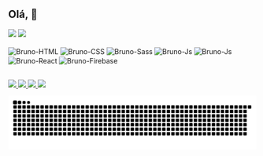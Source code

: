   ## Olá, 👋

<div >
  <img height="180em" src="https://github-readme-stats.vercel.app/api?username=BrunoZielinski&count_private=true&show_icons=true&theme=dracula&include_all_commits=true"/>
  <img height="180em" src="https://github-readme-stats.vercel.app/api/top-langs/?username=BrunoZielinski&layout=compact&theme=dracula"/>
</div>
  
<div style="display: inline_block"><br>
  <img align="center" height="40" width="40" alt="Bruno-HTML" src="https://cdn.jsdelivr.net/gh/devicons/devicon/icons/html5/html5-original.svg" />
  <img align="center" height="40" width="40" alt="Bruno-CSS" src="https://cdn.jsdelivr.net/gh/devicons/devicon/icons/css3/css3-original.svg" />
  <img align="center" height="40" width="40" alt="Bruno-Sass" src="https://cdn.jsdelivr.net/gh/devicons/devicon/icons/sass/sass-original.svg" />
  <img align="center" height="40" width="40" alt="Bruno-Js" src="https://cdn.jsdelivr.net/gh/devicons/devicon/icons/javascript/javascript-original.svg" />
  <img align="center" height="40" width="40" alt="Bruno-Js" src="https://cdn.jsdelivr.net/gh/devicons/devicon/icons/javascript/javascript-original.svg" />
  <img align="center" height="40" width="40" alt="Bruno-React" src="https://cdn.jsdelivr.net/gh/devicons/devicon/icons/react/react-original-wordmark.svg" />
  <img align="center" height="45" width="45" alt="Bruno-Firebase" src="https://cdn.jsdelivr.net/gh/devicons/devicon/icons/typescript/typescript-original.svg" />
 </div>
 
 ##
 
<div>
  <a href="https://www.instagram.com/brunozielinski/" target="_blank">
   <img src="https://img.shields.io/badge/-Instagram-%23E4405F?style=for-the-badge&logo=instagram&logoColor=white"
     target="_blank">
 </a>
 <a href="https://www.twitch.tv/brunokunbr" target="_blank">
   <img src="https://img.shields.io/badge/Twitch-9146FF?style=for-the-badge&logo=twitch&logoColor=white" target="_blank">
 </a>
 <a href="mailto:brunozie26@gmail.com">
   <img src="https://img.shields.io/badge/-Gmail-%23333?style=for-the-badge&logo=gmail&logoColor=white" target="_blank">
 </a>
 <a href="https://www.linkedin.com/in/brunozielinski/" target="_blank">
   <img src="https://img.shields.io/badge/-LinkedIn-%230077B5?style=for-the-badge&logo=linkedin&logoColor=white"
     target="_blank">
 </a>
  
  ![Snake animation](https://github.com/BrunoZielinski/BrunoZielinski/blob/output/github-contribution-grid-snake.svg)
</div>
